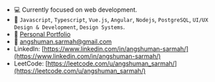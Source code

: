 - 💻 Currently focused on web development.
- 💼 `Javascript`, `Typescript`, `Vue.js`, `Angular`, `Nodejs`, `PostgreSQL`, `UI/UX Design & Development`, `Design Systems`.
- 💼  [Personal Portfolio](https://angshumansarmah.github.io/personal-profile/)
- 📨  [angshuman.sarmah@gmail.com](angshuman.sarmah@gmail.com)
- LinkedIn: [https://www.linkedin.com/in/angshuman-sarmah/](https://www.linkedin.com/in/angshuman-sarmah/)
- LeetCode: [https://leetcode.com/u/angshuman_sarmah/](https://leetcode.com/u/angshuman_sarmah/)
